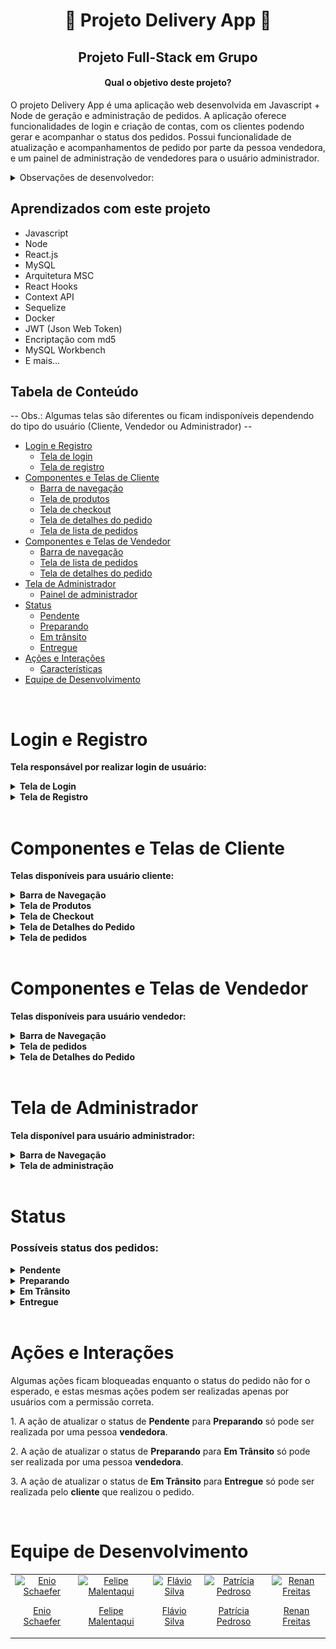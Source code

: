 <h1 align="center"> 🛵 Projeto Delivery App 🛵 </h1>

<h2 align="center">Projeto Full-Stack em Grupo</h2>

<h4 align="center">Qual o objetivo deste projeto?</h4>

<p>O projeto Delivery App é uma aplicação web desenvolvida em Javascript + Node de geração e administração de pedidos. A aplicação oferece funcionalidades de login e criação de contas, com os clientes podendo gerar e acompanhar o status dos pedidos. Possui funcionalidade de atualização e acompanhamentos de pedido por parte da pessoa vendedora, e um painel de administração de vendedores para o usuário administrador.</p>

<details>
<summary>Observações de desenvolvedor:</summary>

<br>
<p>1. O projeto faz uso da arquitetura MSC(Model, Service, Controller) para mais fácil manutenção e escalabilidade de código.</p>
<p>2. O projeto faz uso de Docker, possuindo um arquivo docker-compose que cria e inicia um container com o banco de dados.</p>
<p>3. O projeto faz uso da biblioteca Axios para integração do Front-End com o Back-End.</p>
<p>4. O projeto faz uso da ORM Sequelize, para agilidade e facilitação de requisições do banco de dados, além de melhorar a legibilidade e a manutenção do código.</p>
<p>5. O projeto faz uso de um sistema de autenticação e autorização utilizando JWT(Json Web Token), possuindo permissões de <strong>Cliente</strong>, <strong>Vendedor</strong> e <strong>Administrador</strong>.</p>
<p>6. Rodando o comando "npm start" na raiz do projeto, faz com que o banco de dados seja populado e inicia ambos o Front-End e o Back-End.</p>
<p>7. As senhas no banco de dados são encriptadas utilizando md5, as senhas decriptadas para teste se encontram no arquivo de seeders de usuários no caminho back-end/src/database/seeders/.</p>
<p>8. Para acessar o banco de dados utilize user = "root" e password = "password".</p>

</details>

<h2>Aprendizados com este projeto</h2>

<ul>
<li>Javascript</li>
<li>Node</li>
<li>React.js</li>
<li>MySQL</li>
<li>Arquitetura MSC</li>
<li>React Hooks</li>
<li>Context API</li>
<li>Sequelize</li>
<li>Docker</li>
<li>JWT (Json Web Token)</li>
<li>Encriptação com md5</li>
<li>MySQL Workbench</li>
<li>E mais...</li>
</ul>

<h2>Tabela de Conteúdo</h2>

<p>-- Obs.: Algumas telas são diferentes ou ficam indisponíveis dependendo do tipo do usuário (Cliente, Vendedor ou Administrador) --</p>

- [Login e Registro](#login-register)
  - [Tela de login](#login)
  - [Tela de registro](#register)
- [Componentes e Telas de Cliente](#customer)
  - [Barra de navegação](#navbar-customer)
  - [Tela de produtos](#products)
  - [Tela de checkout](#checkout)
  - [Tela de detalhes do pedido](#order-details-customer)
  - [Tela de lista de pedidos](#orders-customer)
- [Componentes e Telas de Vendedor](#seller)
  - [Barra de navegação](#navbar-seller)
  - [Tela de lista de pedidos](#orders-seller)
  - [Tela de detalhes do pedido](#order-details-seller)
- [Tela de Administrador](#admin)
  - [Painel de administrador](#admin-panel)
- [Status](#status)
  - [Pendente](#pending)
  - [Preparando](#preparing)
  - [Em trânsito](#delivering)
  - [Entregue](#delivered)
- [Ações e Interações](#actions-and-interactions)
  - [Características](#actions-and-interactions-caracteristics)
- [Equipe de Desenvolvimento](#equipe-de-desenvolvimento)

<br>

<h1>Login e Registro</h1>

<strong> Tela responsável por realizar login de usuário: </strong>

<details>
<summary><strong>Tela de Login</strong></summary>

<h3>Imagem da tela:</h3>

![login-screen](/images/login-screen.png)

<h3>Apresenta erro em caso de falha no login</h3>

![login-error](/images/login-error.png)

</details>

<details>
<summary><strong>Tela de Registro</strong></summary>

<h3>Imagem da tela:</h3>

![register-screen](/images/register-screen.png)

<h3>Obs.: Pode apresentar erro em caso de falha no registro</h3>

</details>
<br>

<h1>Componentes e Telas de Cliente</h1>

<strong> Telas disponíveis para usuário cliente: </strong>

<details>
<summary><strong>Barra de Navegação</strong></summary>
<h3>Imagem da tela:</h3>

![navbar-customer](/images/navbar-customer.png)

</details>

<details>
<summary><strong>Tela de Produtos</strong></summary>
<h3>Imagem da tela:</h3>

![products-customer-screen](/images/products-customer-screen.png)

</details>

<details>
<summary><strong>Tela de Checkout</strong></summary>
<h3>Imagem da tela:</h3>

![checkout-screen](/images/checkout-screen.png)

</details>

<details>
<summary><strong>Tela de Detalhes do Pedido</strong></summary>
<h3>Imagem da tela:</h3>

![order-details-customer-screen](/images/order-details-customer-screen.png)

</details>

<details>
<summary><strong>Tela de pedidos</strong></summary>
<h3>Imagem da tela:</h3>

![orders-customer-screen](/images/orders-customer-screen.png)

</details>
<br>

<h1>Componentes e Telas de Vendedor</h1>

<strong> Telas disponíveis para usuário vendedor: </strong>

<details>
<summary><strong>Barra de Navegação</strong></summary>
<h3>Imagem da tela:</h3>

![navbar-seller](/images/navbar-seller.png)

</details>

<details>
<summary><strong>Tela de pedidos</strong></summary>
<h3>Imagem da tela:</h3>

![orders-seller-screen](/images/orders-seller-screen.png)

</details>

<details>
<summary><strong>Tela de Detalhes do Pedido</strong></summary>
<h3>Imagem da tela:</h3>

![order-details-seller-screen](/images/order-details-seller-screen.png)

</details>
<br>

<h1>Tela de Administrador</h1>

<strong> Tela disponível para usuário administrador: </strong>

<details>
<summary><strong>Barra de Navegação</strong></summary>
<h3>Imagem da tela:</h3>

![navbar-admin](/images/navbar-admin.png)

</details>

<details>
<summary><strong>Tela de administração</strong></summary>
<h3>Imagem da tela:</h3>

![admin-panel-screen](/images/admin-panel-screen.png)

</details>
<br>

<h1>Status</h1>

<h3>Possíveis status dos pedidos:</h3>

<details>
<summary><strong>Pendente</strong></summary>

<p>Na tela de detalhes do pedido:</p>

![order-details-status-pending](/images/order-details-status-pending.png)

<p>Na tela de pedidos:</p>

![orders-status-pending](/images/order-status-pending.png)

</details>

<details>
<summary><strong>Preparando</strong></summary>

<p>Na tela de detalhes do pedido:</p>

![order-details-status-preparing](/images/order-details-status-preparing.png)

<p>Na tela de pedidos:</p>

![orders-status-preparing](/images/orders-status-preparing.png)

</details>

<details>
<summary><strong>Em Trânsito</strong></summary>

<p>Na tela de detalhes do pedido:</p>

![order-details-status-delivering](/images/order-details-status-delivering.png)

<p>Na tela de pedidos:</p>

![orders-status-delivering](/images/orders-status-delivering.png)

</details>

<details>
<summary><strong>Entregue</strong></summary>

<p>Na tela de detalhes do pedido:</p>

![order-details-status-delivered](/images/order-details-status-delivered.png)

<p>Na tela de pedidos:</p>

![orders-status-delivered](/images/orders-status-delivered.png)

</details>
<br>

<h1>Ações e Interações</h1>

<p>Algumas ações ficam bloqueadas enquanto o status do pedido não for o esperado, e estas mesmas ações podem ser realizadas apenas por usuários com a permissão correta.</p>
<p>1. A ação de atualizar o status de <strong>Pendente</strong> para <strong>Preparando</strong> só pode ser realizada por uma pessoa <strong>vendedora</strong>.</p>
<p>2. A ação de atualizar o status de <strong>Preparando</strong> para <strong>Em Trânsito</strong> só pode ser realizada por uma pessoa <strong>vendedora</strong>.</p>
<p>3. A ação de atualizar o status de <strong>Em Trânsito</strong> para <strong>Entregue</strong> só pode ser realizada pelo <strong>cliente</strong> que realizou o pedido.</p>
<br>

<h1>Equipe de Desenvolvimento</h1>

<table>
  <tr>
    <td align="center">
      <a href="https://github.com/EnioSchaefer" target="_blank">
        <img src="https://avatars.githubusercontent.com/u/89549102?v=4" width="180px" alt="Enio Schaefer"/>
        <p>Enio Schaefer</p>
      </a>
    </td>
    <td align="center">
      <a href="https://github.com/FelipeMalentaqui" target="_blank">
        <img src="https://avatars.githubusercontent.com/u/102374645?v=4" width="180px" alt="Felipe Malentaqui"/>
        <p>Felipe Malentaqui</p>
      </a>
    </td>
    <td align="center">
      <a href="https://github.com/FlavynN" target="_blank">
        <img src="https://avatars.githubusercontent.com/u/62638728?v=4" width="180px" alt="Flávio Silva"/>
        <p>Flávio Silva</p>
      </a>
    </td>
    <td align="center">
      <a href="https://github.com/PatriciaPSP" target="_blank">
        <img src="https://avatars.githubusercontent.com/u/98499978?v=4" width="180px" alt="Patrícia Pedroso"/>
        <p>Patrícia Pedroso</p>
      </a>
    </td>
    <td align="center">
      <a href="https://github.com/renanbfreitas" target="_blank">
        <img src="https://avatars.githubusercontent.com/u/109007554?v=4" width="180px" alt="Renan Freitas"/>
        <p>Renan Freitas</p>
      </a>
    </td>
  </tr>
</table>
